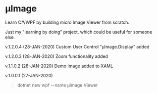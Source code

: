 # µImage
Learn C#/WPF by building micro Image Viewer from scratch.

Just my "learning by doing" project, which could be useful for someone else.

v.1.2.0.4 (28-JAN-2020)
Custom User Control "µImage.Display" added

v.1.2.0.3 (28-JAN-2020)
Zoom functionality added

v.1.1.0.2 (28-JAN-2020)
Demo Image added to XAML

v.1.0.0.1 (27-JAN-2020)
>dotnet new wpf --name µImage.Viewer
